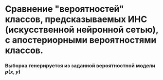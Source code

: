 # Сравнение "вероятностей" классов, предсказываемых ИНС (искусственной нейронной сетью), с апостериорными вероятностями классов.
### Выборка генерируется из заданной вероятностной модели $p(x,y)$
